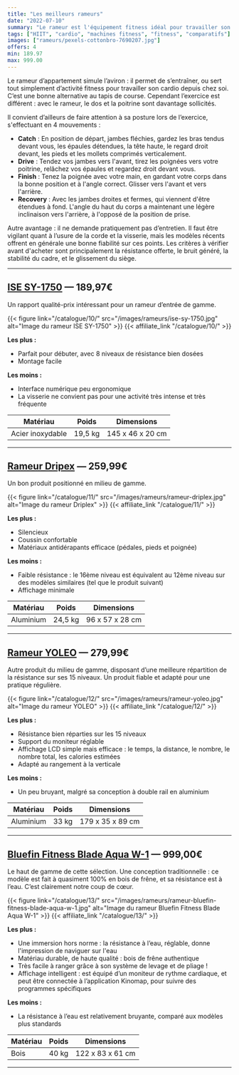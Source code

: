 ```yaml
---
title: "Les meilleurs rameurs"
date: "2022-07-10"
summary: "Le rameur est l'équipement fitness idéal pour travailler son cardio à la maison !"
tags: ["HIIT", "cardio", "machines fitness", "fitness", "comparatifs"]
images: ["rameurs/pexels-cottonbro-7690207.jpg"]
offers: 4
min: 189.97
max: 999.00
---
```

Le rameur d’appartement simule l’aviron : il permet de s’entraîner, ou sert tout simplement d’activité fitness pour travailler son cardio depuis chez soi. C’est une bonne alternative au tapis de course. Cependant l’exercice est différent : avec le rameur, le dos et la poitrine sont davantage sollicités.

Il convient d’ailleurs de faire attention à sa posture lors de l’exercice, s'effectuant en 4 mouvements :
- **Catch** : En position de départ, jambes fléchies, gardez les bras tendus devant vous, les épaules détendues, la tête haute, le regard droit devant, les pieds et les mollets comprimés verticalement.
- **Drive** : Tendez vos jambes vers l'avant, tirez les poignées vers votre poitrine, relâchez vos épaules et regardez droit devant vous.
- **Finish** : Tenez la poignée avec votre main, en gardant votre corps dans la bonne position et à l'angle correct. Glisser vers l'avant et vers l'arrière.
- **Recovery** : Avec les jambes droites et fermes, qui viennent d'être étendues à fond. L'angle du haut du corps a maintenant une légère inclinaison vers l'arrière, à l'opposé de la position de prise.

Autre avantage : il ne demande pratiquement pas d’entretien. Il faut être vigilant quant à l’usure de la corde et la visserie, mais les modèles récents offrent en générale une bonne fiabilité sur ces points.
Les critères à vérifier avant d'acheter sont principalement la résistance offerte, le bruit généré, la stabilité du cadre, et le glissement du siège.

---
## [ISE SY-1750](/catalogue/10/) — 189,97€

Un rapport qualité-prix intéressant pour un rameur d’entrée de gamme.

{{< figure link="/catalogue/10/" src="/images/rameurs/ise-sy-1750.jpg" alt="Image du rameur ISE SY-1750" >}}
{{< affiliate_link "/catalogue/10/" >}}

**Les plus :**
- Parfait pour débuter, avec 8 niveaux de résistance bien dosées
- Montage facile

**Les moins :**
- Interface numérique peu ergonomique
- La visserie ne convient pas pour une activité très intense et très fréquente


|    Matériau      | Poids   |    Dimensions    |
|    -----------   | -----   | ---------------- |
| Acier inoxydable | 19,5 kg | 145 x 46 x 20 cm |
---
## [Rameur Dripex](/catalogue/11/) — 259,99€

Un bon produit positionné en milieu de gamme.

{{< figure link="/catalogue/11/" src="/images/rameurs/rameur-driplex.jpg" alt="Image du rameur Driplex" >}}
{{< affiliate_link "/catalogue/11/" >}}

**Les plus :**
- Silencieux
- Coussin confortable
- Matériaux antidérapants efficace (pédales, pieds et poignée)

**Les moins :**
- Faible résistance : le 16ème niveau est équivalent au 12ème niveau sur des modèles similaires (tel que le produit suivant)
- Affichage minimale


|    Matériau      | Poids   |    Dimensions    |
|    -----------   | -----   | ---------------- |
|     Aluminium    | 24,5 kg | 96 x 57 x 28 cm  |
---
## [Rameur YOLEO](/catalogue/12/) — 279,99€

Autre produit du milieu de gamme, disposant d’une meilleure répartition de la résistance sur ses 15 niveaux. Un produit fiable et adapté pour une pratique régulière.

{{< figure link="/catalogue/12/" src="/images/rameurs/rameur-yoleo.jpg" alt="Image du rameur YOLEO" >}}
{{< affiliate_link "/catalogue/12/" >}}

**Les plus :**
- Résistance bien réparties sur les 15 niveaux
- Support du moniteur réglable
- Affichage LCD simple mais efficace : le temps, la distance, le nombre, le nombre total, les calories estimées
- Adapté au rangement à la verticale

**Les moins :**
- Un peu bruyant, malgré sa conception à double rail en aluminium


|    Matériau      | Poids   |    Dimensions     |
|    -----------   | -----   | ----------------  |
|     Aluminium    | 33 kg   | 179 x 35 x 89 cm  |
---
## [Bluefin Fitness Blade Aqua W-1](/catalogue/13/) — 999,00€

Le haut de gamme de cette sélection. Une conception traditionnelle : ce modèle est fait à quasiment 100% en bois de frêne, et sa résistance est à l’eau. C’est clairement notre coup de cœur.

{{< figure link="/catalogue/13/" src="/images/rameurs/rameur-bluefin-fitness-blade-aqua-w-1.jpg" alt="Image du rameur Bluefin Fitness Blade Aqua W-1" >}}
{{< affiliate_link "/catalogue/13/" >}}

**Les plus :**
- Une immersion hors norme : la résistance à l’eau, réglable, donne l'impression de naviguer sur l'eau
- Matériau durable, de haute qualité : bois de frêne authentique
- Très facile à ranger grâce à son système de levage et de pliage !
- Affichage intelligent : est équipé d’un moniteur de rythme cardiaque, et peut être connectée à l’application Kinomap, pour suivre des programmes spécifiques

**Les moins :**
- La résistance à l’eau est relativement bruyante, comparé aux modèles plus standards


|    Matériau    | Poids   |    Dimensions     |
|    ----------- | -----   | ----------------  |
|     Bois       |  40 kg  | 122 x 83 x 61 cm  |
---

